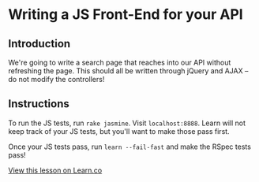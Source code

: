 # Writing a JS Front-End for your API

## Introduction

We're going to write a search page that reaches into our API without refreshing the page. This should all be written through jQuery and AJAX – do not modify the controllers!

## Instructions

To run the JS tests, run `rake jasmine`. Visit `localhost:8888`. Learn will not keep track of your JS tests, but you'll want to make those pass first.

Once your JS tests pass, run `learn --fail-fast` and make the RSpec tests pass!

<a href='https://learn.co/lessons/rails-api-frontend' data-visibility='hidden'>View this lesson on Learn.co</a>
